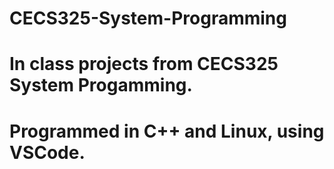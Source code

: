 # CECS325-System-Programming

# In class projects from CECS325 System Progamming.
# Programmed in C++ and Linux, using VSCode.
